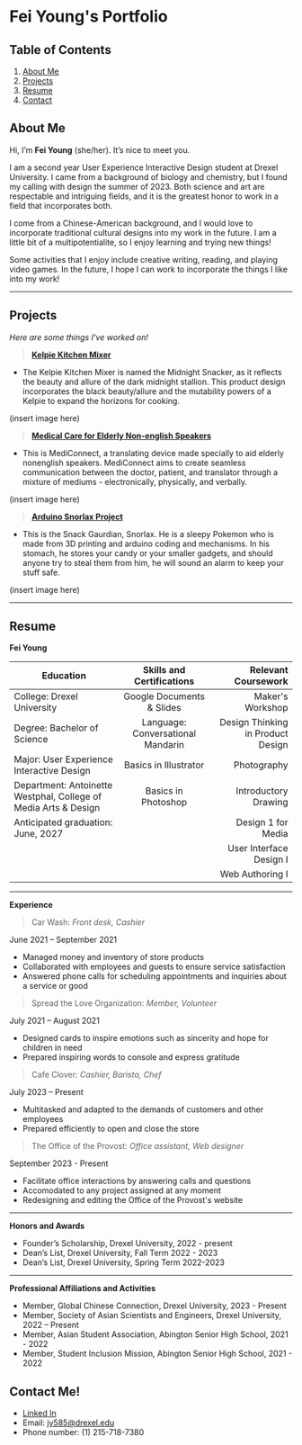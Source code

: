 # Fei Young's Portfolio

## Table of Contents
1. [About Me](#about-me)
2. [Projects](#projects)
3. [Resume](#resume)
4. [Contact](#contact-me)
## About Me

Hi, I’m **Fei Young** (she/her). It’s nice to meet you. 

I am a second year User Experience Interactive Design student at Drexel University. I came from a background of biology and chemistry, but I found my calling with design the summer of 2023. Both science and art are respectable and intriguing fields, and it is the greatest honor to work in a field that incorporates both. 

I come from a Chinese-American background, and I would love to incorporate traditional cultural designs into my work in the future. I am a little bit of a multipotentialite, so I enjoy learning and trying new things! 

Some activities that I enjoy include creative writing, reading, and playing video games. In the future, I hope I can work to incorporate the things I like into my work! 

---

## Projects 

*Here are some things I've worked on!*

> [**Kelpie Kitchen Mixer**][1]
- The Kelpie Kitchen Mixer is named the Midnight Snacker, as it reflects the beauty and allure of the dark midnight stallion. This product design incorporates the black beauty/allure and the mutability powers of a Kelpie to expand the horizons for cooking. 

(insert image here)

[1]: https://docs.google.com/presentation/d/1sRQRDa7R625dRpeCEjYajiKWJKkjQUTNI0vxtsHNdPY/edit?usp=sharing

> [**Medical Care for Elderly Non-english Speakers**][2]
- This is MediConnect, a translating device made specially to aid elderly nonenglish speakers. MediConnect aims to create seamless communication between the doctor, patient, and translator through a mixture of mediums - electronically, physically, and verbally. 

(insert image here)

[2]: https://docs.google.com/presentation/d/1xLCBh6Y0ubhHoSnSD-1VQZuGOPMJMpP4AasvAafw7uQ/edit?usp=sharing

> [**Arduino Snorlax Project**][3]
- This is the Snack Gaurdian, Snorlax. He is a sleepy Pokemon who is made from 3D printing and arduino coding and mechanisms. In his stomach, he stores your candy or your smaller gadgets, and should anyone try to steal them from him, he will sound an alarm to keep your stuff safe. 

(insert image here)

[3]: https://docs.google.com/presentation/d/1_peYZxHHvLIS5Q8dBw5rvC0fhMK_C9ZuCRZSP-DqCNE/edit?usp=sharing

---

## Resume 

**Fei Young** 

| Education| Skills and Certifications|Relevant Coursework|
| -------- |:------------------------:| -----------------:|
| College: Drexel University| Google Documents & Slides |Maker's Workshop|
| Degree: Bachelor of Science|Language: Conversational Mandarin|Design Thinking in Product Design|
| Major: User Experience Interactive Design |Basics in Illustrator|Photography|
| Department: Antoinette Westphal, College of Media Arts & Design |Basics in Photoshop|Introductory Drawing|
| Anticipated graduation: June, 2027 ||Design 1 for Media|
|  ||User Interface Design I|
|  ||Web Authoring I|
---

**Experience**

> Car Wash: *Front desk, Cashier*

June 2021 – September 2021

- Managed money and inventory of store products
- Collaborated with employees and guests to ensure service satisfaction
- Answered phone calls for scheduling appointments and inquiries about a service or good

> Spread the Love Organization: *Member, Volunteer* 

July 2021 – August 2021

- Designed cards to inspire emotions such as sincerity and hope for children in need
- Prepared inspiring words to console and express gratitude

> Cafe Clover: *Cashier, Barista, Chef* 

July 2023 – Present

- Multitasked and adapted to the demands of customers and other employees
- Prepared efficiently to open and close the store

> The Office of the Provost: *Office assistant, Web designer* 

September 2023 - Present

- Facilitate office interactions by answering calls and questions
- Accomodated to any project assigned at any moment 
- Redesigning and editing the Office of the Provost's website 

--- 

**Honors and Awards** 

- Founder’s Scholarship, Drexel University, 2022 - present
- Dean’s List, Drexel University, Fall Term 2022 - 2023
- Dean’s List, Drexel University, Spring Term 2022-2023

---

**Professional Affiliations and Activities** 

- Member, Global Chinese Connection, Drexel University, 2023 - Present 
- Member, Society of Asian Scientists and Engineers, Drexel University, 2022 – Present
- Member, Asian Student Association, Abington Senior High School, 2021 - 2022
- Member, Student Inclusion Mission, Abington Senior High School, 2021 - 2022



## Contact Me! 

- [Linked In][4]
- Email: jy585@drexel.edu 
- Phone number: (1) 215-718-7380 

[4]: https://www.linkedin.com/in/fei-young-859592274
